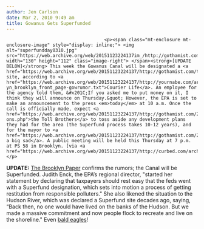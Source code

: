 ```yaml
---
author: Jen Carlson
date: Mar 2, 2010 9:49 am
title: Gowanus Gets Superfunded
---
```


	
										<p><span class="mt-enclosure mt-enclosure-image" style="display: inline;"> <img alt="superfundday0310.jpg" src="https://web.archive.org/web/20151123224137im_/http://gothamist.com/attachments/arts_jen/superfundday0310.jpg" width="130" height="112" class="image-right"> </span><strong>[UPDATE BELOW]</strong> This week the Gowanus Canal will be designated a <a href="https://web.archive.org/web/20151123224137/http://gothamist.com/tags/superfund">Superfund</a> site, according to <a href="https://web.archive.org/web/20151123224137/http://yournabe.com/articles/2010/03/01/brooklyn/courier-yn_brooklyn_front_page-gowrumor.txt">Courier Life</a>. An employee for the agency told them, &#x201C;If you asked me to put money on it, I think they will announce on Thursday.&quot; However, the EPA is set to make an announcement to the press <em>today</em> at 10 a.m. Once the call is officially made, expect <a href="https://web.archive.org/web/20151123224137/http://gothamist.com/2010/01/14/gowanus_goin-ons.php">the Toll Brothers</a> to toss aside any development plans they had for the area (the Superfund process takes 10-12 years), and for the mayor to <a href="https://web.archive.org/web/20151123224137/http://gothamist.com/2009/10/02/superfund.php">have a big sad</a>. A public meeting will be held this Thursday at 7 p.m. at PS 58 in Brooklyn. [via <a href="https://web.archive.org/web/20151123224137/http://curbed.com/archives/2010/03/02/gowanus_canal_superfunded.php">Curbed</a>]</p>

<p><strong>UPDATE:</strong> <a href="https://web.archive.org/web/20151123224137/http://www.brooklynpaper.com/stories/33/10/33_10_gk_gowanus_superfund_main.html">The Brooklyn Paper</a> confirms the rumors; the Canal will be Superfunded. Judith Enck, the EPA&#x2019;s regional director, &quot;started her statement by declaring that taxpayers should rest easy that the feds went with a Superfund designation, which sets into motion a process of getting restitution from responsible polluters.&quot; She also likened the situation to the Hudson River, which was declared a Superfund site decades ago, saying, &#x201C;Back then, no one would have lived on the banks of the Hudson. But we made a massive commitment and now people flock to recreate and live on the shoreline.&quot; Even <a href="https://web.archive.org/web/20151123224137/http://gothamist.com/2010/02/09/bald_eagle.php">bald eagles</a>!</p>					
										
									
				